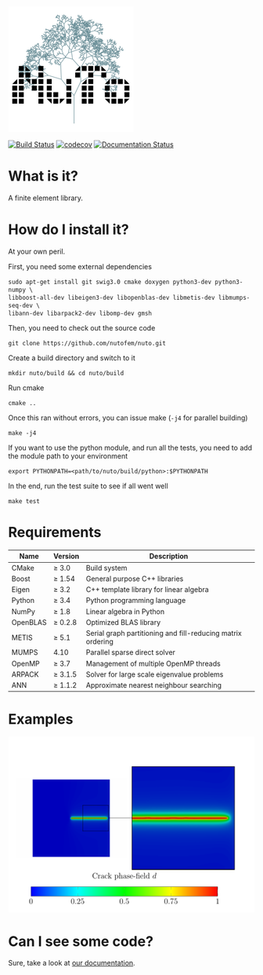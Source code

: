 ![alt text](doc/images/NuTo_logo.png "NuTo logo")

[![Build Status](https://travis-ci.org/nutofem/nuto.svg?branch=master)](https://travis-ci.org/nutofem/nuto)
[![codecov](https://codecov.io/gh/nutofem/nuto/branch/master/graph/badge.svg)](https://codecov.io/gh/nutofem/nuto)
[![Documentation Status](https://readthedocs.org/projects/nuto/badge/?version=master)](http://nuto.readthedocs.io/en/master/?badge=master)

# What is it?

A finite element library.

# How do I install it?

At your own peril.

First, you need some external dependencies

```
sudo apt-get install git swig3.0 cmake doxygen python3-dev python3-numpy \
libboost-all-dev libeigen3-dev libopenblas-dev libmetis-dev libmumps-seq-dev \
libann-dev libarpack2-dev libomp-dev gmsh
```

Then, you need to check out the source code

```
git clone https://github.com/nutofem/nuto.git
```

Create a build directory and switch to it

```
mkdir nuto/build && cd nuto/build
```

Run cmake

```
cmake ..
```

Once this ran without errors, you can issue make (`-j4` for parallel building)

```
make -j4
```

If you want to use the python module, and run all the tests, you need to add 
the module path to your environment

```
export PYTHONPATH=<path/to/nuto/build/python>:$PYTHONPATH
```

In the end, run the test suite to see if all went well

```
make test
```
# Requirements

| Name     | Version | Description                                                 |
| -------- | ------- | ----------------------------------------------------------- |
| CMake    | ≥ 3.0   | Build system                                                |
| Boost    | ≥ 1.54  | General purpose C++ libraries                               |
| Eigen    | ≥ 3.2   | C++ template library for linear algebra                     |
| Python   | ≥ 3.4   | Python programming language                                 |
| NumPy    | ≥ 1.8   | Linear algebra in Python                                    |
| OpenBLAS | ≥ 0.2.8 | Optimized BLAS library                                      |
| METIS    | ≥ 5.1   | Serial graph partitioning and fill-reducing matrix ordering |
| MUMPS    | 4.10    | Parallel sparse direct solver                               |
| OpenMP   | ≥ 3.7   | Management of multiple OpenMP threads                       |
| ARPACK   | ≥ 3.1.5 | Solver for large scale eigenvalue problems                  |
| ANN      | ≥ 1.1.2 | Approximate nearest neighbour searching                     |

# Examples

![alt text](doc/images/crack_phase_field.png "Crack phase-field for a single edge notched tension test")

# Can I see some code?

Sure, take a look at [our documentation](https://nuto.readthedocs.io/en/master/).
